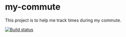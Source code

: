 # my-commute

This project is to help me track times during my commute.

[![Build status](https://ci.appveyor.com/api/projects/status/nk5c1bt2qosf0o0n?svg=true)](https://ci.appveyor.com/project/charvey/my-commute)